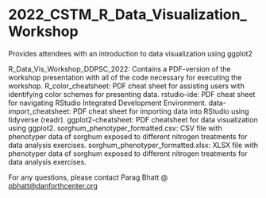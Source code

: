 # 2022_CSTM_R_Data_Visualization_Workshop
Provides attendees with an introduction to data visualization using ggplot2

R_Data_Vis_Workshop_DDPSC_2022: Contains a PDF-version of the workshop presentation with all of the code necessary for executing the workshop.
R_color_cheatsheet: PDF cheat sheet for assisting users with identifying color schemes for presenting data.
rstudio-ide: PDF cheat sheet for navigating RStudio Integrated Development Environment.
data-import_cheatsheet: PDF cheat sheet for importing data into RStudio using tidyverse (readr).
ggplot2-cheatsheet: PDF cheatsheet for data visualization using ggplot2.
sorghum_phenotyper_formatted.csv: CSV file with phenotyper data of sorghum exposed to different nitrogen treatments for data analysis exercises.
sorghum_phenotyper_formatted.xlsx: XLSX file with phenotyper data of sorghum exposed to different nitrogen treatments for data analysis exercises.

For any questions, please contact Parag Bhatt @ pbhatt@danforthcenter.org
